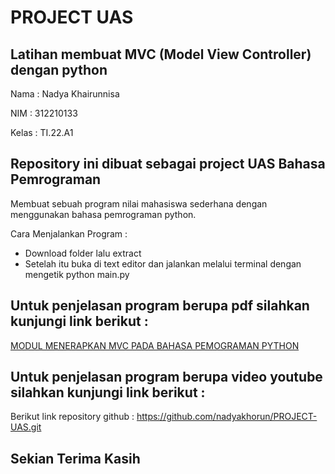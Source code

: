 # PROJECT UAS
## Latihan membuat MVC (Model View Controller) dengan python

Nama : Nadya Khairunnisa

NIM : 312210133

Kelas : TI.22.A1

## Repository ini dibuat sebagai project UAS Bahasa Pemrograman

Membuat sebuah program nilai mahasiswa sederhana dengan menggunakan bahasa pemrograman python.

Cara Menjalankan Program :

- Download folder lalu extract
- Setelah itu buka di text editor dan jalankan melalui terminal dengan mengetik python main.py

## Untuk penjelasan program berupa pdf silahkan kunjungi link berikut :
[MODUL MENERAPKAN MVC PADA BAHASA PEMOGRAMAN PYTHON](https://drive.google.com/file/d/1yp0G6XL1bA33bTAm4NhnOOU9AqXGT47c/view?usp=share_link)

## Untuk penjelasan program berupa video youtube silahkan kunjungi link berikut :

Berikut link repository github :
https://github.com/nadyakhorun/PROJECT-UAS.git

## Sekian Terima Kasih
